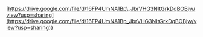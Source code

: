 [https://drive.google.com/file/d/16FP4UmNA1Bp\_JbrVHG3NItGrkDqBOBjw/view?usp=sharing](https://drive.google.com/file/d/16FP4UmNA1Bp_JbrVHG3NItGrkDqBOBjw/view?usp=sharing)}

